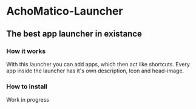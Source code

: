# AchoMatico-Launcher

## The best app launcher in existance

### How it works

With this launcher you can add apps, which then act like shortcuts.
Every app inside the launcher has it's own description, Icon and head-image.

### How to install

Work in progress
